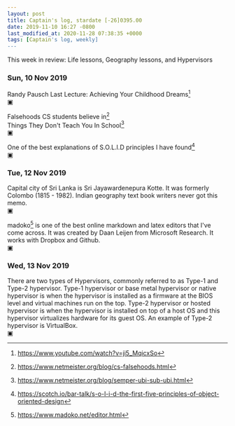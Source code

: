 ```yaml
---
layout: post
title: Captain's log, stardate [-26]0395.00
date: 2019-11-10 16:27 -0800
last_modified_at: 2020-11-28 07:38:35 +0000
tags: [Captain's log, weekly]
---
```


This week in review: Life lessons, Geography lessons, and Hypervisors

<!-- more -->

### Sun, 10 Nov 2019

Randy Pausch Last Lecture: Achieving Your Childhood Dreams[^1]  
▣

Falsehoods CS students believe in[^2]  
Things They Don't Teach You In School[^3]  
▣

One of the best explanations of S.O.L.I.D principles I have found[^4]  
▣

### Tue, 12 Nov 2019

Capital city of Sri Lanka is Sri Jayawardenepura Kotte. It was formerly
Colombo (1815 - 1982). Indian geography text book writers never got this memo.  
▣

madoko[^5] is one of the best online markdown and latex editors
that I've come across. It was created by Daan Leijen from Microsoft Research.
It works with Dropbox and Github.  
▣

### Wed, 13 Nov 2019

There are two types of Hypervisors, commonly referred to as Type-1 and Type-2
hypervisor. Type-1 hypervisor or base metal hypervisor or native hypervisor is
when the hypervisor is installed as a firmware at the BIOS level and virtual
machines run on the top. Type-2 hypervisor or hosted hypervisor is when the
hypervisor is installed on top of a host OS and this hypervisor virtualizes
hardware for its guest OS. An example of Type-2 hypervisor is VirtualBox.  
▣

[^1]: <https://www.youtube.com/watch?v=ji5_MqicxSo>
[^2]: <https://www.netmeister.org/blog/cs-falsehoods.html>
[^3]: <https://www.netmeister.org/blog/semper-ubi-sub-ubi.html>
[^4]: <https://scotch.io/bar-talk/s-o-l-i-d-the-first-five-principles-of-object-oriented-design>
[^5]: <https://www.madoko.net/editor.html>

